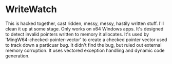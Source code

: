 # WriteWatch

This is hacked together, cast ridden, messy, messy, hastily written stuff.
I'll clean it up at some stage. Only works on x64 Windows apps. It's designed
to detect invalid pointers written to memory it allocates. It's used by
'MingW64-checked-pointer-vector' to create a checked pointer vector used
to track down a particuar bug. It didn't find the bug, but ruled out external
memory corruption. It uses vectored exception handling and dynamic code
generation.
